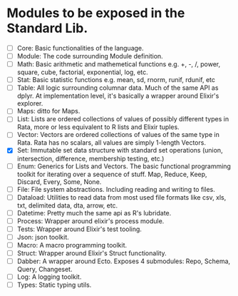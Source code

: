 # Modules to be exposed in the Standard Lib.

- [ ] Core: Basic functionalities of the language.
- [ ] Module: The code surrounding Module definition. 
- [ ] Math: Basic arithmetic and mathemetical functions e.g. +, -, /, power, square, cube, factorial, exponential, log, etc.
- [ ] Stat: Basic statistic functions e.g. mean, sd, rnorm, runif, rdunif, etc
- [ ] Table: All logic surrounding columnar data. Much of the same API as dplyr. At implementation level, it's basically a wrapper around Elixir's explorer.
- [ ] Maps: ditto for Maps.
- [ ] List: Lists are ordered collections of values of possibly different types in Rata, more or less equivalent to R lists and Elixir tuples.
- [ ] Vector: Vectors are ordered collections of values of the same type in Rata. Rata has no scalars, all values are simply 1-length Vectors.
- [x] Set: Immutable set data structure with standard set operations (union, intersection, difference, membership testing, etc.)
- [ ] Enum: Generics for Lists and Vectors. The basic functional programming toolkit for iterating over a sequence of stuff. Map, Reduce, Keep, Discard, Every, Some, None.
- [ ] File: File system abstractions. Including reading and writing to files.
- [ ] Dataload: Utilities to read data from most used file formats like csv, xls, txt, delimited data, dta, arrow, etc.
- [ ] Datetime: Pretty much the same api as R's lubridate.
- [ ] Process: Wrapper around elixir's process module.
- [ ] Tests: Wrapper around Elixir's test tooling.
- [ ] Json: json toolkit.
- [ ] Macro: A macro programming toolkit.
- [ ] Struct: Wrapper around Elixir's Struct functionality.
- [ ] Dabber: A wrapper around Ecto. Exposes 4 submodules: Repo, Schema, Query, Changeset.
- [ ] Log: A logging toolkit.
- [ ] Types: Static typing utils.
